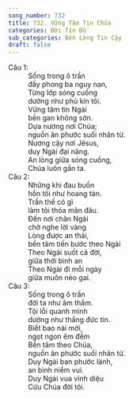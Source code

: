 ```yaml
---
song_number: 732
title: 732. Vững Tâm Tin Chúa
categories: Đời Tín Đồ
sub_categories: Bền Lòng Tin Cậy
draft: false
---
```

<dl><dt>Câu 1:</dt><dd data-verse="1">Sống trong ô trần <br/>đầy phong ba nguy nan, <br/>Từng lớp sóng cuồng <br/>dường như phủ kín tôi. <br/>Vững tâm tin Ngài <br/>bền gan không sờn. <br/>Dựa nương nơi Chúa; <br/>nguồn ân phước suối nhân từ. <br/>Nương cậy nơi Jêsus, <br/>duy Ngài đại năng. <br/>An lòng giữa sóng cuồng, <br/>Chúa luôn gần ta. </dd><dt>Câu 2:</dt><dd data-verse="2">Những khi đau buồn <br/>hồn tôi như hoang tàn. <br/>Trần thế có gì <br/>làm tôi thỏa mãn đâu. <br/>Đến nơi chân Ngài <br/>chờ nghe lời vàng <br/>Lòng được an thái, <br/>bền tâm tiến bước theo Ngài <br/>Theo Ngài suốt cả đời, <br/>giữa thời bình an <br/>Theo Ngài đi mỗi ngày <br/>giữa muôn nẻo gai. </dd><dt>Câu 3:</dt><dd data-verse="3">Sống trong ô trần <br/>đời ta như âm thầm. <br/>Tội lỗi quanh mình <br/>dường như thắng đức tin. <br/>Biết bao nài mời, <br/>ngọt ngon êm đềm <br/>Bền tâm theo Chúa, <br/>nguồn ân phước suối nhân từ. <br/>Duy Ngài ban phước lành, <br/>an bình niềm vui. <br/>Duy Ngài vua vinh diệu <br/>Cứu Chúa đời tôi. </dd></dl>